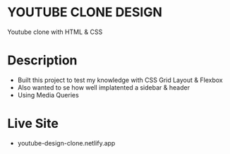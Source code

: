 # YOUTUBE CLONE DESIGN

Youtube clone with HTML & CSS

# Description
* Built this project to test my knowledge with CSS Grid Layout & Flexbox
* Also wanted to se how well implatented a sidebar & header
* Using Media Queries

# Live Site
* youtube-design-clone.netlify.app
